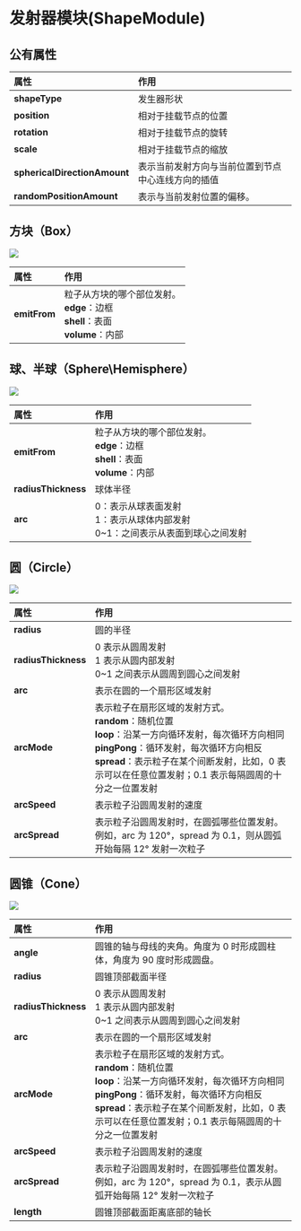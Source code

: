 # 发射器模块(ShapeModule)

## 公有属性

属性 | 作用
:---|:---
**shapeType** | 发生器形状
**position** | 相对于挂载节点的位置
**rotation** | 相对于挂载节点的旋转
**scale** | 相对于挂载节点的缩放
**sphericalDirectionAmount** | 表示当前发射方向与当前位置到节点中心连线方向的插值
**randomPositionAmount** | 表示与当前发射位置的偏移。

## 方块（Box）

![](particle-system/box_emitter.png)

属性 | 作用
:---|:---
**emitFrom** | 粒子从方块的哪个部位发射。<br>**edge**：边框<br>**shell**：表面<br>**volume**：内部

## 球、半球（Sphere\Hemisphere）

![](particle-system/sphere_emitter.png)

属性| 作用
:---|:---
**emitFrom** | 粒子从方块的哪个部位发射。<br>**edge**：边框<br>**shell**：表面<br>**volume**：内部
**radiusThickness** | 球体半径
**arc** | 0：表示从球表面发射<br>1：表示从球体内部发射<br>0~1：之间表示从表面到球心之间发射

## 圆（Circle）

![](particle-system/circle_emitter.png)

属性| 作用
:---|:---
**radius** | 圆的半径
**radiusThickness** | 0 表示从圆周发射<br>1 表示从圆内部发射<br>0~1 之间表示从圆周到圆心之间发射
**arc** | 表示在圆的一个扇形区域发射
**arcMode** | 表示粒子在扇形区域的发射方式。<br>**random**：随机位置<br>**loop**：沿某一方向循环发射，每次循环方向相同<br>**pingPong**：循环发射，每次循环方向相反<br>**spread**：表示粒子在某个间断发射，比如，0 表示可以在任意位置发射；0.1 表示每隔圆周的十分之一位置发射
**arcSpeed**|表示粒子沿圆周发射的速度
**arcSpread**|表示粒子沿圆周发射时，在圆弧哪些位置发射。例如，arc 为 120°，spread 为 0.1，则从圆弧开始每隔 12° 发射一次粒子

## 圆锥（Cone）

![](particle-system/cone_emitter.png)

属性| 作用
:---|:---
**angle** | 圆锥的轴与母线的夹角。角度为 0 时形成圆柱体，角度为 90 度时形成圆盘。
**radius** |圆锥顶部截面半径
**radiusThickness** | 0 表示从圆周发射<br>1 表示从圆内部发射<br>0~1 之间表示从圆周到圆心之间发射
**arc** | 表示在圆的一个扇形区域发射
**arcMode** | 表示粒子在扇形区域的发射方式。<br>**random**：随机位置<br>**loop**：沿某一方向循环发射，每次循环方向相同<br>**pingPong**：循环发射，每次循环方向相反<br>**spread**：表示粒子在某个间断发射，比如，0 表示可以在任意位置发射；0.1 表示每隔圆周的十分之一位置发射
**arcSpeed**|表示粒子沿圆周发射的速度
**arcSpread**|表示粒子沿圆周发射时，在圆弧哪些位置发射。例如，arc 为 120°，spread 为 0.1，表示从圆弧开始每隔 12° 发射一次粒子
**length** |圆锥顶部截面距离底部的轴长